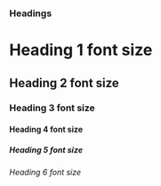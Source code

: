 ### Headings

# Heading 1 font size
## Heading 2 font size
### Heading 3 font size
#### Heading 4 font size
##### Heading 5 font size
###### Heading 6 font size
